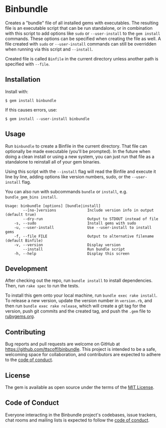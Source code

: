 # Binbundle

Creates a "bundle" file of all installed gems with executables. The resulting file is an executable script that can be run standalone, or in combination with this script to add options like `sudo` or `--user-install` to the `gem install` commands. These options can be specified when creating the file as well. A file created with `sudo` or `--user-install` commands can still be overridden when running via this script and `--install`.

Created file is called `Binfile` in the current directory unless another path is specified with `--file`.

## Installation

Install with:

    $ gem install binbundle

If this causes errors, use:

    $ gem install --user-install binbundle

## Usage

Run `binbundle` to create a Binfile in the current directory. That file can optionally be made executable (you'll be prompted). In the future when doing a clean install or using a new system, you can just run that file as a standalone to reinstall all of your gem binaries.

Using this script with the `--install` flag will read the Binfile and execute it line by line, adding options like version numbers, sudo, or the `--user-install` flag.

You can also run with subcommands `bundle` or `install`, e.g. `bundle_gem_bins install`.

```
Usage: binbundle [options] [bundle|install]
        --[no-]versions              Include version info in output (default true)
        --dry-run                    Output to STDOUT instead of file
    -s, --sudo                       Install gems with sudo
    -u, --user-install               Use --user-install to install gems
    -f, --file FILE                  Output to alternative filename (default Binfile)
    -v, --version                    Display version
        --install                    Run bundle script
    -h, --help                       Display this screen
```

## Development

After checking out the repo, run `bundle install` to install dependencies. Then, run `rake spec` to run the tests.

To install this gem onto your local machine, run `bundle exec rake install`. To release a new version, update the version number in `version.rb`, and then run `bundle exec rake release`, which will create a git tag for the version, push git commits and the created tag, and push the `.gem` file to [rubygems.org](https://rubygems.org).

## Contributing

Bug reports and pull requests are welcome on GitHub at <https://github.com/ttscoff/binbundle>. This project is intended to be a safe, welcoming space for collaboration, and contributors are expected to adhere to the [code of conduct](https://github.com/ttscoff/binbundle/blob/main/CODE_OF_CONDUCT.md).

## License

The gem is available as open source under the terms of the [MIT License](https://opensource.org/licenses/MIT).

## Code of Conduct

Everyone interacting in the Binbundle project's codebases, issue trackers, chat rooms and mailing lists is expected to follow the [code of conduct](https://github.com/ttscoff/binbundle/blob/main/CODE_OF_CONDUCT.md).
